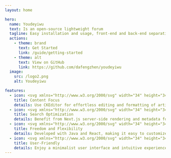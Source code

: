 ```yaml
---
layout: home

hero:
  name: Youdeyiwu
  text: Is an open-source lightweight forum
  tagline: Easy installation and usage, front-end and back-end separation for convenient customization
  actions:
    - theme: brand
      text: Get Started
      link: /guide/getting-started
    - theme: alt
      text: View on GitHub
      link: https://github.com/dafengzhen/youdeyiwu
  image:
    src: /logo2.png
    alt: Youdeyiwu

features:
  - icon: <svg xmlns="http://www.w3.org/2000/svg" width="34" height="34" viewBox="0 0 24 24"><path fill="#fc5bb6" d="M21 12a1 1 0 0 0-1 1v6a1 1 0 0 1-1 1H5a1 1 0 0 1-1-1V5a1 1 0 0 1 1-1h6a1 1 0 0 0 0-2H5a3 3 0 0 0-3 3v14a3 3 0 0 0 3 3h14a3 3 0 0 0 3-3v-6a1 1 0 0 0-1-1m-15 .76V17a1 1 0 0 0 1 1h4.24a1 1 0 0 0 .71-.29l6.92-6.93L21.71 8a1 1 0 0 0 0-1.42l-4.24-4.29a1 1 0 0 0-1.42 0l-2.82 2.83l-6.94 6.93a1 1 0 0 0-.29.71m10.76-8.35l2.83 2.83l-1.42 1.42l-2.83-2.83ZM8 13.17l5.93-5.93l2.83 2.83L10.83 16H8Z"/></svg>
    title: Content Focus
    details: Use CKEditor for effortless editing and formatting of articles, allowing you to focus more on the content
  - icon: <svg xmlns="http://www.w3.org/2000/svg" width="34" height="34" viewBox="0 0 24 24"><path fill="#bd35fe" d="M8 3a7 7 0 0 0 0 14h1.07a7.06 7.06 0 0 1 0-2H8A5 5 0 0 1 8 5h8a5 5 0 0 1 4.9 6a7.021 7.021 0 0 1 1.426 2A7 7 0 0 0 16 3zm8 10a3 3 0 1 0 0 6a3 3 0 0 0 0-6m-5 3a5 5 0 1 1 9.172 2.757l2.535 2.536l-1.414 1.414l-2.536-2.535A5 5 0 0 1 11 16"/></svg>
    title: Search Optimization
    details: Benefit from Next.js server-side rendering and metadata for faster page rendering, improved SEO, and a better user experience
  - icon: <svg xmlns="http://www.w3.org/2000/svg" width="34" height="34" viewBox="0 0 24 24"><path fill="#41b883" d="m17.025 21l-.3-1.5q-.3-.125-.562-.262t-.538-.338l-1.45.45l-1-1.7l1.15-1q-.05-.3-.05-.65t.05-.65l-1.15-1l1-1.7l1.45.45q.275-.2.538-.337t.562-.263l.3-1.5h2l.3 1.5q.3.125.563.263t.537.337l1.45-.45l1 1.7l-1.15 1q.05.3.05.65t-.05.65l1.15 1l-1 1.7l-1.45-.45q-.275.2-.537.338t-.563.262l-.3 1.5zM3 20V2h18v7.65q-.475-.225-.975-.363T19 9.076V4H5v9h4.2q.225.675.75 1.175t1.175.7q-.225 1.35.063 2.675T12.275 20zm15.025-2q.825 0 1.413-.587T20.025 16q0-.825-.587-1.412T18.025 14q-.825 0-1.412.588T16.025 16q0 .825.588 1.413t1.412.587"/></svg>
    title: Freedom and Flexibility
    details: Developed with Java and React, making it easy to customize and extend the application according to your needs
  - icon: <svg xmlns="http://www.w3.org/2000/svg" width="34" height="34" viewBox="0 0 256 256"><path fill="#60a9fe" d="M152 224a8 8 0 0 1-8 8h-32a8 8 0 0 1 0-16h32a8 8 0 0 1 8 8m71.62-68.17l-12.36 55.63a16 16 0 0 1-25.51 9.11L158.51 200h-61l-27.26 20.57a16 16 0 0 1-25.51-9.11l-12.36-55.63a16.09 16.09 0 0 1 3.32-13.71l28.56-34.26a123.07 123.07 0 0 1 8.57-36.67c12.9-32.34 36-52.63 45.37-59.85a16 16 0 0 1 19.6 0c9.34 7.22 32.47 27.51 45.37 59.85a123.07 123.07 0 0 1 8.57 36.67l28.56 34.26a16.09 16.09 0 0 1 3.32 13.71m-139.23 34q-16.11-29.33-19.56-57.67L48 152.36L60.36 208l.18-.13ZM140 100a12 12 0 1 0-12 12a12 12 0 0 0 12-12m68 52.36l-16.83-20.2q-3.42 28.28-19.56 57.69l23.85 18l.18.13Z"/></svg>
    title: User-Friendly
    details: Enjoy a minimalist user interface and intuitive experience. Deploy the application quickly using Docker for easy setup and updates
---
```


<style>
:root {
  --vp-home-hero-name-color: transparent;
  --vp-home-hero-name-background: linear-gradient(to right bottom, #ff0592, #ff2599, #fe36a0, #fe43a7, #fd4eae, #fd5db5, #fe6bbc, #fe78c2, #ff8bcb, #ff9dd3, #ffaedb, #ffbee3);

  --vp-home-hero-image-background-image: linear-gradient(to right top, #fff6fb, #ffecf7, #ffe1f2, #ffd7ee, #ffcce9, #ffc0e4, #ffb4df, #ffa8d9, #ff97d1, #fe84c8, #fd71bf, #fc5bb6);
  --vp-home-hero-image-filter: blur(44px);
}

@media (min-width: 640px) {
  :root {
    --vp-home-hero-image-filter: blur(56px);
  }
}

@media (min-width: 960px) {
  :root {
    --vp-home-hero-image-filter: blur(68px);
  }
}
</style>
